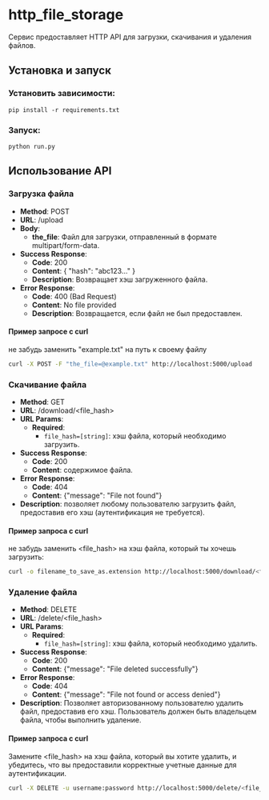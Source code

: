 # http_file_storage
Сервис предоставляет HTTP API для загрузки, скачивания и удаления файлов.

## Установка и запуск
### Установить зависимости:
```commandline
pip install -r requirements.txt
```
### Запуск:
```commandline
python run.py
```

## Использование API
### Загрузка файла
- **Method**: POST
- **URL**: /upload
- **Body**:
  - **the_file**: Файл для загрузки, отправленный в формате multipart/form-data.
- **Success Response**:
  - **Code**: 200
  - **Content**: { "hash": "abc123..." }
  - **Description**: Возвращает хэш загруженного файла.
- **Error Response**:
  - **Code**: 400 (Bad Request)
  - **Content**: No file provided
  - **Description**: Возвращается, если файл не был предоставлен.

#### Пример запросе с curl
не забудь заменить "example.txt" на путь к своему файлу
```bash
curl -X POST -F "the_file=@example.txt" http://localhost:5000/upload
```

### Скачивание файла

- **Method**: GET
- **URL**: /download/<file_hash>
- **URL Params**:
  - **Required**:
    - `file_hash=[string]`: хэш файла, который необходимо загрузить.
- **Success Response**:
  - **Code**: 200
  - **Content**: содержимое файла.
- **Error Response**:
  - **Code**: 404
  - **Content**: {"message": "File not found"}
- **Description**: позволяет любому пользователю загрузить файл, предоставив его хэш (аутентификация не требуется).

#### Пример запроса с curl
не забудь заменить <file_hash> на хэш файла, который ты хочешь загрузить:

```bash
curl -o filename_to_save_as.extension http://localhost:5000/download/<file_hash>
```

### Удаление файла

- **Method**: DELETE
- **URL**: /delete/<file_hash>
- **URL Params**:
  - **Required**:
    - `file_hash=[string]`: хэш файла, который необходимо удалить.
- **Success Response**:
  - **Code**: 200
  - **Content**: {"message": "File deleted successfully"}
- **Error Response**:
  - **Code**: 404
  - **Content**: {"message": "File not found or access denied"}
- **Description**: Позволяет авторизованному пользователю удалить файл, предоставив его хэш. Пользователь должен быть владельцем файла, чтобы выполнить удаление.
#### Пример запроса с curl
Замените <file_hash> на хэш файла, который вы хотите удалить, и убедитесь, что вы предоставили корректные учетные данные для аутентификации.
```bash
curl -X DELETE -u username:password http://localhost:5000/delete/<file_hash>
```